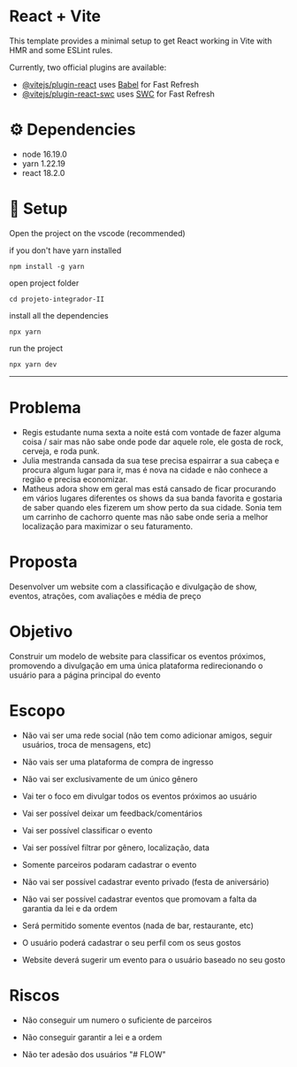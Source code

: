 # React + Vite

This template provides a minimal setup to get React working in Vite with HMR and some ESLint rules.

Currently, two official plugins are available:

- [@vitejs/plugin-react](https://github.com/vitejs/vite-plugin-react/blob/main/packages/plugin-react/README.md) uses [Babel](https://babeljs.io/) for Fast Refresh
- [@vitejs/plugin-react-swc](https://github.com/vitejs/vite-plugin-react-swc) uses [SWC](https://swc.rs/) for Fast Refresh

# :gear: Dependencies

- node 16.19.0
- yarn 1.22.19
- react 18.2.0

# :wrench: Setup

Open the project on the vscode (recommended)

if you don't have yarn installed

```console
npm install -g yarn
```

open project folder

```console
cd projeto-integrador-II
```

install all the dependencies

```console
npx yarn
```

run the project

```console
npx yarn dev
```

---

# Problema

- Regis estudante numa sexta a noite está com vontade de fazer alguma coisa / sair mas não sabe onde pode dar aquele role, ele gosta de rock, cerveja, e roda punk.
- Julia mestranda cansada da sua tese precisa espairrar a sua cabeça e procura algum lugar para ir, mas é nova na cidade e não conhece a região e precisa economizar.
- Matheus adora show em geral mas está cansado de ficar procurando em vários lugares diferentes os shows da sua banda favorita e gostaria de saber quando eles fizerem um show perto da sua cidade.
  Sonia tem um carrinho de cachorro quente mas não sabe onde seria a melhor localização para maximizar o seu faturamento.

# Proposta

Desenvolver um website com a classificação e divulgação de show, eventos, atrações, com avaliações e média de preço

# Objetivo

Construir um modelo de website para classificar os eventos próximos, promovendo a divulgação em uma única plataforma redirecionando o usuário para a página principal do evento

# Escopo

- Não vai ser uma rede social (não tem como adicionar amigos, seguir usuários, troca de mensagens, etc)

- Não vais ser uma plataforma de compra de ingresso

- Não vai ser exclusivamente de um único gênero

- Vai ter o foco em divulgar todos os eventos próximos ao usuário

- Vai ser possível deixar um feedback/comentários

- Vai ser possível classificar o evento

- Vai ser possível filtrar por gênero, localização, data

- Somente parceiros podaram cadastrar o evento

- Não vai ser possível cadastrar evento privado (festa de aniversário)

- Não vai ser possível cadastrar eventos que promovam a falta da garantia da lei e da ordem

- Será permitido somente eventos (nada de bar, restaurante, etc)

- O usuário poderá cadastrar o seu perfil com os seus gostos

- Website deverá sugerir um evento para o usuário baseado no seu gosto

# Riscos

- Não conseguir um numero o suficiente de parceiros

- Não conseguir garantir a lei e a ordem

- Não ter adesão dos usuários
"# FLOW" 
